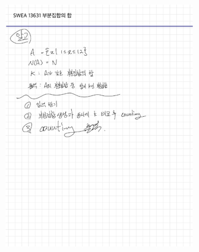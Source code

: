 ![D5B25A16-8C11-417A-9A1F-324B0D9B438E.jpeg](README_assets/b841af412eef44bbb04c4539ae783be04ddd3dc1.jpeg)
